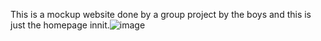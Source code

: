 This is a mockup website done by a group project by the boys and this is just the homepage innit.![image](https://github.com/Njau-dev/group-project/assets/161695696/94e3eefc-32fe-4f7a-b7cc-69c1a5202031)
